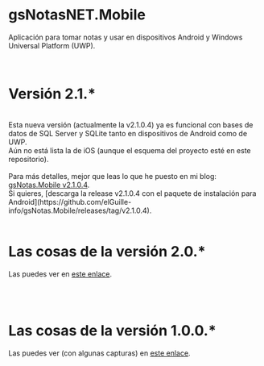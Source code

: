 # gsNotasNET.Mobile
 Aplicación para tomar notas y usar en dispositivos Android y Windows Universal Platform (UWP).

<br>

# Versión 2.1.*
<br>
Esta nueva versión (actualmente la v2.1.0.4) ya es funcional con bases de datos de SQL Server y SQLite tanto en dispositivos de Android como de UWP.<br>
Aún no está lista la de iOS (aunque el esquema del proyecto esté en este repositorio).<br>
<br>
Para más detalles, mejor que leas lo que he puesto en mi blog: <a href="https://www.elguillemola.com/gsnotas-mobile-v2-1-0-4/" target="_blank">gsNotas.Mobile v2.1.0.4</a>.
<br>
Si quieres, [descarga la release v2.1.0.4 con el paquete de instalación para Android](https://github.com/elGuille-info/gsNotas.Mobile/releases/tag/v2.1.0.4).
<br>
<br>

# Las cosas de la versión 2.0.*
Las puedes ver en [este enlace](https://github.com/elGuille-info/gsNotas.Mobile/blob/master/Las-cosas-de-la-version-2-0.md).

<br>
<br>

# Las cosas de la versión 1.0.0.*

Las puedes ver (con algunas capturas) en [este enlace](https://github.com/elGuille-info/gsNotasNET.Mobile/blob/master/Las-cosas-de-la-version-1.md).

